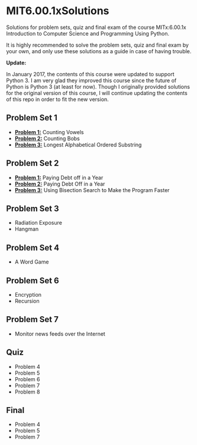 # MIT6.00.1xSolutions
Solutions for problem sets, quiz and final exam of the course
MITx:6.00.1x Introduction to Computer Science and Programming Using
Python.

It is highly recommended to solve the problem sets, quiz and final
exam by your own, and only use these solutions as a guide in case of
having trouble.

**Update:**

In January 2017, the contents of this course were updated to support
Python 3. I am very glad they improved this course since the future of
Python is Python 3 (at least for now). Though I originally provided
solutions for the original version of this course, I will continue
updating the contents of this repo in order to fit the new version.

## Problem Set 1
* [**Problem 1:**][1] Counting Vowels
* [**Problem 2:**][2] Counting Bobs
* [**Problem 3:**][3] Longest Alphabetical Ordered Substring

## Problem Set 2
* [**Problem 1:**][4] Paying Debt off in a Year
* [**Problem 2:**][5] Paying Debt Off in a Year
* [**Problem 3:**][6] Using Bisection Search to Make the Program Faster

## Problem Set 3
* Radiation Exposure
* Hangman

## Problem Set 4
* A Word Game

## Problem Set 6
* Encryption
* Recursion

## Problem Set 7
* Monitor news feeds over the Internet

## Quiz
* Problem 4
* Problem 5
* Problem 6
* Problem 7
* Problem 8

## Final
* Problem 4
* Problem 5
* Problem 7

[1]: problem_set_01/p_01_counting_vowels.py
[2]: problem_set_01/p_02_counting_bobs.py
[3]: problem_set_01/p_03_longest_substring.py
[4]: problem_set_02/p_01_paying_debt_off_in_a_year.py
[5]: problem_set_02/p_02_paying_debt_off_in_a_year.py
[6]: problem_set_02/p_03_using_bisection_search.py
